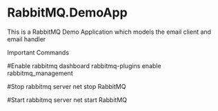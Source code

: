 # RabbitMQ.DemoApp
This is a RabbitMQ Demo Application which models the email client and email handler

Important Commands

#Enable rabbitmq dashboard
rabbitmq-plugins enable rabbitmq_management

#Stop rabbitmq server
net stop RabbitMQ

#Start rabbitmq server
net start RabbitMQ
